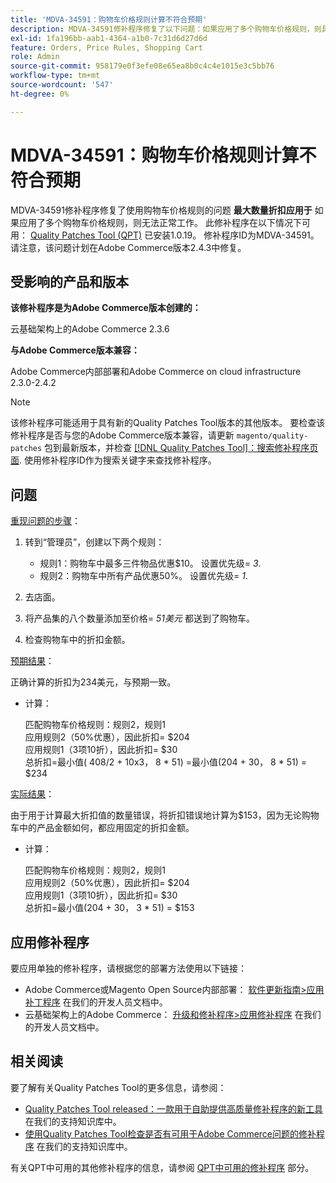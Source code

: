```yaml
---
title: 'MDVA-34591：购物车价格规则计算不符合预期'
description: MDVA-34591修补程序修复了以下问题：如果应用了多个购物车价格规则，则具有**最大数量折扣应用于**的购物车价格规则将无法正常工作。 安装[Quality Patches Tool (QPT)](/help/announcements/adobe-commerce-announcements/magento-quality-patches-released-new-tool-to-self-serve-quality-patches.md) 1.0.19后，即可使用此修补程序。 修补程序ID为MDVA-34591。 请注意，该问题计划在Adobe Commerce版本2.4.3中修复。
exl-id: 1fa196bb-aab1-4364-a1b0-7c31d6d27d6d
feature: Orders, Price Rules, Shopping Cart
role: Admin
source-git-commit: 958179e0f3efe08e65ea8b0c4c4e1015e3c5bb76
workflow-type: tm+mt
source-wordcount: '547'
ht-degree: 0%

---
```


# MDVA-34591：购物车价格规则计算不符合预期

MDVA-34591修补程序修复了使用购物车价格规则的问题 **最大数量折扣应用于** 如果应用了多个购物车价格规则，则无法正常工作。 此修补程序在以下情况下可用： [Quality Patches Tool (QPT)](/help/announcements/adobe-commerce-announcements/magento-quality-patches-released-new-tool-to-self-serve-quality-patches.md) 已安装1.0.19。 修补程序ID为MDVA-34591。 请注意，该问题计划在Adobe Commerce版本2.4.3中修复。

## 受影响的产品和版本

**该修补程序是为Adobe Commerce版本创建的：**

云基础架构上的Adobe Commerce 2.3.6

**与Adobe Commerce版本兼容：**

Adobe Commerce内部部署和Adobe Commerce on cloud infrastructure 2.3.0-2.4.2

>[!NOTE]
>
>该修补程序可能适用于具有新的Quality Patches Tool版本的其他版本。 要检查该修补程序是否与您的Adobe Commerce版本兼容，请更新 `magento/quality-patches` 包到最新版本，并检查 [[!DNL Quality Patches Tool]：搜索修补程序页面](https://devdocs.magento.com/quality-patches/tool.html#patch-grid). 使用修补程序ID作为搜索关键字来查找修补程序。

## 问题

<u>重现问题的步骤</u>：

1. 转到“管理员”，创建以下两个规则：

   * 规则1：购物车中最多三件物品优惠$10。 设置优先级= *3*.
   * 规则2：购物车中所有产品优惠50%。 设置优先级= *1*.

1. 去店面。

1. 将产品集的八个数量添加至价格= *51美元* 都送到了购物车。

1. 检查购物车中的折扣金额。

<u>预期结果</u>：

正确计算的折扣为234美元，与预期一致。

* 计算：

  匹配购物车价格规则：规则2，规则1\
  应用规则2（50%优惠），因此折扣= $204\
  应用规则1（3项10折），因此折扣= $30\
  总折扣=最小值( 408/2 + 10x3， 8 &#42; 51) =最小值(204 + 30， 8 &#42; 51) = $234

<u>实际结果</u>：

由于用于计算最大折扣值的数量错误，将折扣错误地计算为$153，因为无论购物车中的产品金额如何，都应用固定的折扣金额。

* 计算：

  匹配购物车价格规则：规则2，规则1\
  应用规则2（50%优惠），因此折扣= $204\
  应用规则1（3项10折），因此折扣= $30\
  总折扣=最小值(204 + 30， 3 &#42; 51) = $153

## 应用修补程序

要应用单独的修补程序，请根据您的部署方法使用以下链接：

* Adobe Commerce或Magento Open Source内部部署： [软件更新指南>应用补丁程序](https://devdocs.magento.com/guides/v2.4/comp-mgr/patching/mqp.html) 在我们的开发人员文档中。
* 云基础架构上的Adobe Commerce： [升级和修补程序>应用修补程序](https://devdocs.magento.com/cloud/project/project-patch.html) 在我们的开发人员文档中。

## 相关阅读

要了解有关Quality Patches Tool的更多信息，请参阅：

* [Quality Patches Tool released：一款用于自助提供高质量修补程序的新工具](/help/announcements/adobe-commerce-announcements/magento-quality-patches-released-new-tool-to-self-serve-quality-patches.md) 在我们的支持知识库中。
* [使用Quality Patches Tool检查是否有可用于Adobe Commerce问题的修补程序](/help/support-tools/patches-available-in-qpt-tool/check-patch-for-magento-issue-with-magento-quality-patches.md) 在我们的支持知识库中。

有关QPT中可用的其他修补程序的信息，请参阅 [QPT中可用的修补程序](https://support.magento.com/hc/en-us/sections/360010506631-Patches-available-in-MQP-tool-) 部分。
